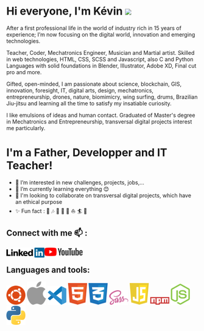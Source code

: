 # Hi everyone, I'm Kévin <img src="https://media.giphy.com/media/hvRJCLFzcasrR4ia7z/giphy.gif" width="50px">
After a first professional life in the world of industry rich in 15 years of experience; I’m now focusing on the digital world, innovation and emerging technologies. 

Teacher, Coder, Mechatronics Engineer, Musician and Martial artist. Skilled in web technologies, HTML, CSS, SCSS and Javascript, also C and Python Languages with solid foundations in Blender, Illustrator, Adobe XD, Final cut pro and more. 

Gifted, open-minded, I am passionate about science, blockchain, GIS, innovation, foresight, IT, digital arts, design, mechatronics, entrepreneurship, drones, nature, biomimicry, wing surfing, drums, Brazilian Jiu-jitsu and learning all the time to satisfy my insatiable curiosity. 

I like emulsions of ideas and human contact.
Graduated of Master's degree in Mechatronics and Entrepreneurship, transversal digital projects interest me particularly.


# I'm a Father, Developper and IT Teacher!
- 👀 I’m interested in new challenges, projects, jobs,...
- 🌱 I’m currently learning everything 😊
- 💞️ I'm looking to collaborate on transversal digital projects, which have an ethical purpose
- ✨ Fun fact : 🥁 🎶 🥋 🌊 🎣 ⛵ 🏄‍ 🐶


## Connect with me 📫 :
[<img align="left" alt="Kevin | Linkedin" width="100px" src="https://github.com/kevinbdx35/Logos/blob/main/svg/linkedin.svg" />][linkedin]
[<img align="left" alt="Kevin | Youtube" width="100px" src="https://github.com/kevinbdx35/Logos/blob/main/svg/youtube-6.svg" />][youtube]


<br>

## Languages and tools:
<p float="left">
  <img alt="Visual Studio Code"  width="50" src="https://github.com/kevinbdx35/Logos/blob/main/svg/ubuntu-4.svg" />
  <img alt="Visual Studio Code"  width="50" src="https://github.com/kevinbdx35/Logos/blob/main/svg/apple.svg" />
  <img alt="Visual Studio Code"  width="50" src="https://github.com/kevinbdx35/Logos/blob/main/svg/visual-studio-code-1.svg" />
  <img alt="Visual Studio Code"  width="50" src="https://github.com/kevinbdx35/Logos/blob/main/svg/html-1.svg" />
  <img alt="Visual Studio Code"  width="50" src="https://github.com/kevinbdx35/Logos/blob/main/svg/css-3.svg" />
  <img alt="Visual Studio Code"  width="50" src="https://github.com/kevinbdx35/Logos/blob/main/svg/sass-1.svg" />
  <img alt="Visual Studio Code"  width="50" src="https://github.com/kevinbdx35/Logos/blob/main/svg/javascript-1.svg" />
  <img alt="Visual Studio Code"  width="50" src="https://github.com/kevinbdx35/Logos/blob/main/svg/npm.svg" />
  <img alt="Visual Studio Code"  width="50" src="https://github.com/kevinbdx35/Logos/blob/main/svg/nodejs-icon.svg" />
  <img alt="Visual Studio Code"  width="50" src="https://github.com/kevinbdx35/Logos/blob/main/svg/python-5.svg" />
</p>  


<br>

[website]:#
[youtube]: https://youtube.com
[linkedin]: https://linkedin.com
